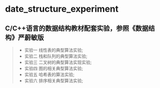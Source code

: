 # date_structure_experiment
## C/C++语言的数据结构教材配套实验，参照《数据结构》严蔚敏版

>- 实验一 线性表的典型算法实验;
>- 实验二 栈和队列的典型算法实验;
>- 实验三 二叉树的典型算法实现实验;
>- 实验四 图的相关典型算法实验;
>- 实验五 哈希表的算法实验;
>- 实验六 排序相关典型算法实验;

